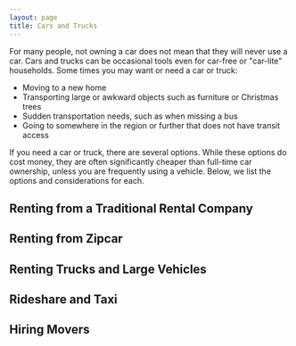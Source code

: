 ```yaml
---
layout: page
title: Cars and Trucks
---
```


For many people, not owning a car does not mean that they will never use a car. Cars and trucks can be occasional tools even for car-free or "car-lite" households.
Some times you may want or need a car or truck:

- Moving to a new home
- Transporting large or awkward objects such as furniture or Christmas trees
- Sudden transportation needs, such as when missing a bus
- Going to somewhere in the region or further that does not have transit access

If you need a car or truck, there are several options. While these options do cost money, they are often significantly cheaper than full-time car ownership, unless you are frequently using a vehicle. Below, we list the options and considerations for each.

## Renting from a Traditional Rental Company

## Renting from Zipcar

## Renting Trucks and Large Vehicles

## Rideshare and Taxi

## Hiring Movers
